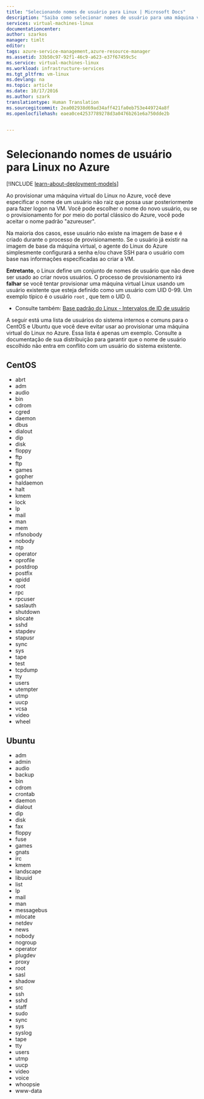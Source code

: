 ```yaml
---
title: "Selecionando nomes de usuário para Linux | Microsoft Docs"
description: "Saiba como selecionar nomes de usuário para uma máquina virtual Linux no Azure."
services: virtual-machines-linux
documentationcenter: 
author: szarkos
manager: timlt
editor: 
tags: azure-service-management,azure-resource-manager
ms.assetid: 33b50c97-92f1-46c9-a623-e37f67459c5c
ms.service: virtual-machines-linux
ms.workload: infrastructure-services
ms.tgt_pltfrm: vm-linux
ms.devlang: na
ms.topic: article
ms.date: 10/17/2016
ms.author: szark
translationtype: Human Translation
ms.sourcegitcommit: 2ea002938d69ad34aff421fa0eb753e449724a8f
ms.openlocfilehash: eaea0ce42537789278d3a0476b261e6a750dde2b


---
```

# <a name="selecting-user-names-for-linux-on-azure"></a>Selecionando nomes de usuário para Linux no Azure
[!INCLUDE [learn-about-deployment-models](../../includes/learn-about-deployment-models-both-include.md)]

Ao provisionar uma máquina virtual do Linux no Azure, você deve especificar o nome de um usuário não raiz que possa usar posteriormente para fazer logon na VM. Você pode escolher o nome do novo usuário, ou se o provisionamento for por meio do portal clássico do Azure, você pode aceitar o nome padrão "azureuser".

Na maioria dos casos, esse usuário não existe na imagem de base e é criado durante o processo de provisionamento. Se o usuário já existir na imagem de base da máquina virtual, o agente do Linux do Azure simplesmente configurará a senha e/ou chave SSH para o usuário com base nas informações especificadas ao criar a VM.

**Entretanto**, o Linux define um conjunto de nomes de usuário que não deve ser usado ao criar novos usuários. O processo de provisionamento irá **falhar** se você tentar provisionar uma máquina virtual Linux usando um usuário existente que esteja definido como um usuário com UID 0-99. Um exemplo típico é o usuário `root` , que tem o UID 0.

* Consulte também: [Base padrão do Linux - Intervalos de ID de usuário](http://refspecs.linuxfoundation.org/LSB_4.1.0/LSB-Core-generic/LSB-Core-generic/uidrange.html)

A seguir está uma lista de usuários do sistema internos e comuns para o CentOS e Ubuntu que você deve evitar usar ao provisionar uma máquina virtual do Linux no Azure. Essa lista é apenas um exemplo. Consulte a documentação de sua distribuição para garantir que o nome de usuário escolhido não entra em conflito com um usuário do sistema existente.

## <a name="centos"></a>CentOS
* abrt
* adm
* audio
* bin
* cdrom
* cgred
* daemon
* dbus
* dialout
* dip
* disk
* floppy
* ftp
* ftp
* games
* gopher
* haldaemon
* halt
* kmem
* lock
* lp
* mail
* man
* mem
* nfsnobody
* nobody
* ntp
* operator
* oprofile
* postdrop
* postfix
* qpidd
* root
* rpc
* rpcuser
* saslauth
* shutdown
* slocate
* sshd
* stapdev
* stapusr
* sync
* sys
* tape
* test
* tcpdump
* tty
* users
* utempter
* utmp
* uucp
* vcsa
* video
* wheel

## <a name="ubuntu"></a>Ubuntu
* adm
* admin
* audio
* backup
* bin
* cdrom
* crontab
* daemon
* dialout
* dip
* disk
* fax
* floppy
* fuse
* games
* gnats
* irc
* kmem
* landscape
* libuuid
* list
* lp
* mail
* man
* messagebus
* mlocate
* netdev
* news
* nobody
* nogroup
* operator
* plugdev
* proxy
* root
* sasl
* shadow
* src
* ssh
* sshd
* staff
* sudo
* sync
* sys
* syslog
* tape
* tty
* users
* utmp
* uucp
* video
* voice
* whoopsie
* www-data




<!--HONumber=Nov16_HO3-->


